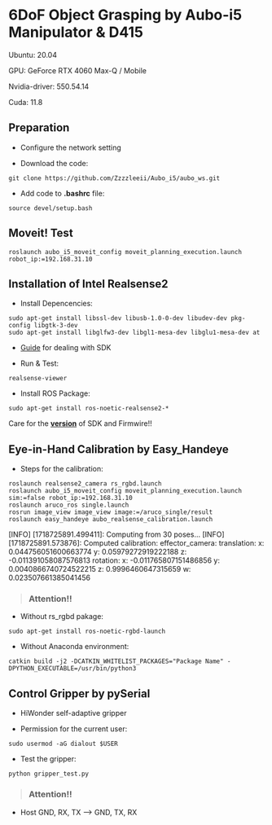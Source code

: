   # 6DoF Object Grasping by Aubo-i5 Manipulator & D415
  
Ubuntu: 20.04

GPU: GeForce RTX 4060 Max-Q / Mobile

Nvidia-driver: 550.54.14

Cuda: 11.8

## Preparation
- Configure the network setting

- Download the code:
```
git clone https://github.com/Zzzzleeii/Aubo_i5/aubo_ws.git
```

- Add code to **.bashrc** file:
```
source devel/setup.bash
```

## Moveit! Test

```
roslaunch aubo_i5_moveit_config moveit_planning_execution.launch robot_ip:=192.168.31.10
```

## Installation of Intel Realsense2

- Install Depencencies:
```
sudo apt-get install libssl-dev libusb-1.0-0-dev libudev-dev pkg-config libgtk-3-dev
sudo apt-get install libglfw3-dev libgl1-mesa-dev libglu1-mesa-dev at
```

- [Guide](https://github.com/IntelRealSense/librealsense/blob/master/doc/distribution_linux.md#uninstalling-the-packages) for dealing with SDK

- Run & Test:
```
realsense-viewer
```

- Install ROS Package:
```
sudo apt-get install ros-noetic-realsense2-*
```

Care for the [**version**](https://dev.intelrealsense.com/docs/firmware-releases-d400) of SDK and Firmwire!!

## Eye-in-Hand Calibration by Easy_Handeye

- Steps for the calibration:
```
roslaunch realsense2_camera rs_rgbd.launch
roslaunch aubo_i5_moveit_config moveit_planning_execution.launch sim:=false robot_ip:=192.168.31.10
roslaunch aruco_ros single.launch 
rosrun image_view image_view image:=/aruco_single/result
roslaunch easy_handeye aubo_realsense_calibration.launch
```

[INFO] [1718725891.499411]: Computing from 30 poses...
[INFO] [1718725891.573876]: Computed calibration: effector_camera: 
  translation: 
    x: 0.044756051600663774
    y: 0.05979272919222188
    z: -0.011391058087576813
  rotation: 
    x: -0.011765807151486856
    y: 0.0040866740724522215
    z: 0.9996460647315659
    w: 0.023507661385041456


> ### Attention!!

- Without rs_rgbd pakage:
```
sudo apt-get install ros-noetic-rgbd-launch
```

- Without Anaconda environment:
```
catkin build -j2 -DCATKIN_WHITELIST_PACKAGES="Package Name" -DPYTHON_EXECUTABLE=/usr/bin/python3
```

## Control Gripper by pySerial

- HiWonder self-adaptive gripper

- Permission for the current user:
```
sudo usermod -aG dialout $USER
```

- Test the gripper:
```
python gripper_test.py
```

> ### Attention!!

- Host GND, RX, TX --> GND, TX, RX 
